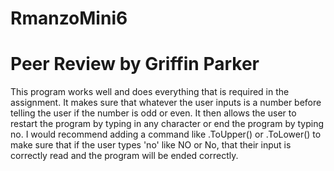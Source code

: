 # RmanzoMini6

# Peer Review by Griffin Parker

This program works well and does everything that is required in the assignment. It makes sure that whatever the user inputs is a number before telling the user if 
the number is odd or even. It then allows the user to restart the program by typing in any character or end the program by typing no. I would recommend adding a command
like .ToUpper() or .ToLower() to make sure that if the user types 'no' like NO or No, that their input is correctly read and the program will be ended correctly. 
